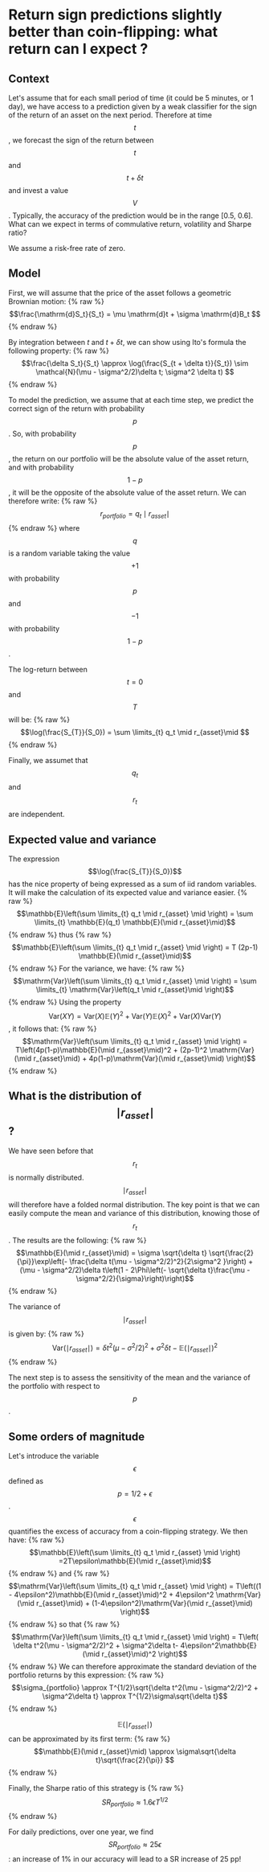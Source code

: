 <script src="https://cdn.mathjax.org/mathjax/latest/MathJax.js?config=TeX-AMS-MML_HTMLorMML" type="text/javascript"></script>

# Return sign predictions slightly better than coin-flipping: what return can I expect ?

## Context

Let's assume that for each small period of time (it could be 5 minutes, or 1 day), we have access to a prediction given by a weak classifier for the sign of the return of an asset on the next period. Therefore at time $$t$$, we forecast the sign of the return between $$t$$ and $$t + \delta t$$ and invest a value $$V$$. Typically, the accuracy of the prediction would be in the range [0.5, 0.6]. What can we expect in terms of commulative return, volatility and Sharpe ratio?

We assume a risk-free rate of zero.

## Model
First, we will assume that the price of the asset follows a geometric Brownian motion:
{% raw %} 
$$\frac{\mathrm{d}S_t}{S_t} = \mu \mathrm{d}t + \sigma \mathrm{d}B_t $$ 
{% endraw %}

By integration between $t$ and $t + \delta t$, we can show using Ito's formula the following property:
{% raw %} 
$$\frac{\delta S_t}{S_t} \approx \log(\frac{S_{t + \delta t}}{S_t}) \sim \mathcal{N}(\mu  - \sigma^2/2)\delta t;  \sigma^2 \delta t) $$ 
{% endraw %}

To model the prediction, we assume that at each time step, we predict the correct sign of the return with probability $$p$$. So, with probability $$p$$, the return on our portfolio will be the absolute value of the asset return, and with probability $$1 - p$$, it will be the opposite of the absolute value of the asset return. We can therefore write:
{% raw %} 
$$r_{portfolio} = q_t \mid r_{asset} \mid $$ 
{% endraw %}
where $$q$$ is a random variable taking the value $$+1$$ with probability $$p$$ and $$-1$$ with probability $$1-p$$.

The log-return between $$t=0$$ and $$T$$ will be:
{% raw %} 
$$\log(\frac{S_{T}}{S_0}) = \sum \limits_{t} q_t \mid r_{asset}\mid $$
{% endraw %}

Finally, we assumet that $$q_t$$ and $$r_t$$ are independent. 

## Expected value and variance
The expression $$\log(\frac{S_{T}}{S_0})$$ has the nice property of being expressed as a sum of iid random variables. It will make the calculation of its expected value and variance easier.
{% raw %} 
$$\mathbb{E}\left(\sum \limits_{t} q_t \mid r_{asset} \mid \right) = \sum \limits_{t} \mathbb{E}(q_t) \mathbb{E}(\mid r_{asset}\mid)$$
{% endraw %}
thus 
{% raw %} 
$$\mathbb{E}\left(\sum \limits_{t} q_t \mid r_{asset} \mid \right) = T (2p-1) \mathbb{E}(\mid r_{asset}\mid)$$
{% endraw %}
For the variance, we have:
{% raw %} 
$$\mathrm{Var}\left(\sum \limits_{t} q_t \mid r_{asset} \mid \right) = \sum \limits_{t} \mathrm{Var}\left(q_t \mid r_{asset}\mid \right)$$
{% endraw %}
Using the property $$\mathrm{Var}(XY) = \mathrm{Var}(X)\mathbb{E}(Y)^2 + \mathrm{Var}(Y)\mathbb{E}(X)^2 + \mathrm{Var}(X)\mathrm{Var}(Y)$$, it follows that:
{% raw %} 
$$\mathrm{Var}\left(\sum \limits_{t} q_t \mid r_{asset} \mid \right) = T\left(4p(1-p)\mathbb{E}(\mid r_{asset}\mid)^2 + (2p-1)^2 \mathrm{Var}(\mid r_{asset}\mid) + 4p(1-p)\mathrm{Var}(\mid r_{asset}\mid)  \right)$$
{% endraw %}

## What is the distribution of $$\mid r_{asset}\mid $$ ?
We have seen before that $$r_t$$ is normally distributed. $$\mid r_{asset}\mid $$ will therefore have a folded normal distribution. The key point is that we can easily compute the mean and variance of this distribution, knowing those of $$r_t$$. The results are the following:
{% raw %} 
$$\mathbb{E}(\mid r_{asset}\mid) = \sigma \sqrt{\delta t} \sqrt{\frac{2}{\pi}}\exp\left(- \frac{\delta t(\mu  - \sigma^2/2)^2}{2\sigma^2 }\right) + (\mu  - \sigma^2/2)\delta t\left(1 - 2\Phi\left(- \sqrt{\delta t}\frac{\mu  - \sigma^2/2}{\sigma}\right)\right)$$
{% endraw %}

The variance of $$\mid r_{asset}\mid $$ is given by:
{% raw %} 
$$\mathrm{Var}(\mid r_{asset}\mid) = \delta t^2(\mu  - \sigma^2/2)^2 + \sigma^2\delta t - \mathbb{E}(\mid r_{asset}\mid )^2$$
{% endraw %}

The next step is to assess the sensitivity of the mean and the variance of the portfolio with respect to $$p$$. 

## Some orders of magnitude
Let's introduce the variable $$\epsilon$$ defined as $$p = 1/2 + \epsilon$$. $$\epsilon$$ quantifies the excess of accuracy from a coin-flipping strategy. We then have:
{% raw %} 
$$\mathbb{E}\left(\sum \limits_{t} q_t \mid r_{asset} \mid \right) =2T\epsilon\mathbb{E}(\mid r_{asset}\mid)$$
{% endraw %}
and 
{% raw %} 
$$\mathrm{Var}\left(\sum \limits_{t} q_t \mid r_{asset} \mid \right) = T\left((1 - 4\epsilon^2)\mathbb{E}(\mid r_{asset}\mid)^2 + 4\epsilon^2 \mathrm{Var}(\mid r_{asset}\mid) + (1-4\epsilon^2)\mathrm{Var}(\mid r_{asset}\mid) \right)$$
{% endraw %}
so that 
{% raw %} 
$$\mathrm{Var}\left(\sum \limits_{t} q_t \mid r_{asset} \mid \right) = T\left( \delta t^2(\mu - \sigma^2/2)^2 + \sigma^2\delta t- 4\epsilon^2\mathbb{E}(\mid r_{asset}\mid)^2 \right)$$
{% endraw %}
We can therefore approximate the standard deviation of the portfolio returns by this expression:
{% raw %} 
$$\sigma_{portfolio} \approx T^{1/2}\sqrt{\delta t^2(\mu - \sigma^2/2)^2 + \sigma^2\delta t} \approx T^{1/2}\sigma\sqrt{\delta t}$$
{% endraw %}

$$\mathbb{E}(\mid r_{asset}\mid)$$ can be approximated by its first term:
{% raw %} 
$$\mathbb{E}(\mid r_{asset}\mid) \approx \sigma\sqrt{\delta t}\sqrt{\frac{2}{\pi}} $$
{% endraw %}

Finally, the Sharpe ratio of this strategy is 
{% raw %} 
$$ SR_{portfolio} \approx 1.6\epsilon T^{1/2}$$
{% endraw %}

For daily predictions, over one year, we find $$SR_{portfolio} \approx 25\epsilon $$: an increase of 1% in our accuracy will lead to a SR increase of 25 pp!


